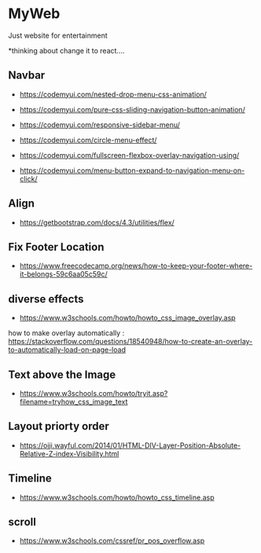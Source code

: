 # MyWeb
Just website for entertainment 

*thinking about change it to react....

## Navbar
* https://codemyui.com/nested-drop-menu-css-animation/

* https://codemyui.com/pure-css-sliding-navigation-button-animation/

* https://codemyui.com/responsive-sidebar-menu/

* https://codemyui.com/circle-menu-effect/

* https://codemyui.com/fullscreen-flexbox-overlay-navigation-using/

* https://codemyui.com/menu-button-expand-to-navigation-menu-on-click/


## Align 
* <https://getbootstrap.com/docs/4.3/utilities/flex/>


## Fix Footer Location
* <https://www.freecodecamp.org/news/how-to-keep-your-footer-where-it-belongs-59c6aa05c59c/>


## diverse effects 
* <https://www.w3schools.com/howto/howto_css_image_overlay.asp>

how to make overlay automatically : https://stackoverflow.com/questions/18540948/how-to-create-an-overlay-to-automatically-load-on-page-load

## Text above the Image
* <https://www.w3schools.com/howto/tryit.asp?filename=tryhow_css_image_text>

## Layout priorty order
* <https://ojji.wayful.com/2014/01/HTML-DIV-Layer-Position-Absolute-Relative-Z-index-Visibility.html>

## Timeline
* <https://www.w3schools.com/howto/howto_css_timeline.asp>

## scroll
* <https://www.w3schools.com/cssref/pr_pos_overflow.asp>
